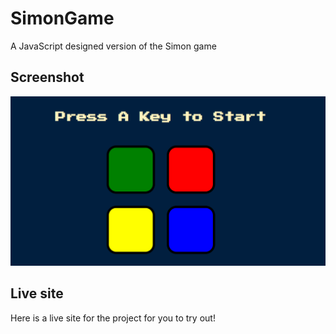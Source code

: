 # SimonGame
A JavaScript designed version of the Simon game

## Screenshot

![screenshot](/ss.png)

## Live site

Here is a live site for the project for you to try out!
